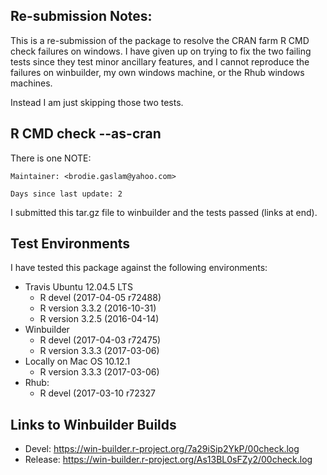 ## Re-submission Notes:

This is a re-submission of the package to resolve the
CRAN farm R CMD check failures on windows.  I have
given up on trying to fix the two failing tests since
they test minor ancillary features, and I cannot
reproduce the failures on winbuilder, my own windows
machine, or the Rhub windows machines.

Instead I am just skipping those two tests.

## R CMD check --as-cran

There is one NOTE:

    Maintainer: <brodie.gaslam@yahoo.com>

    Days since last update: 2

I submitted this tar.gz file to winbuilder and
the tests passed (links at end).

## Test Environments

I have tested this package against the following
environments:

* Travis Ubuntu 12.04.5 LTS
    * R devel (2017-04-05 r72488)
    * R version 3.3.2 (2016-10-31)
    * R version 3.2.5 (2016-04-14)
* Winbuilder
    * R devel (2017-04-03 r72475)
    * R version 3.3.3 (2017-03-06)
* Locally on Mac OS 10.12.1
    * R version 3.3.3 (2017-03-06)
* Rhub:
    * R devel (2017-03-10 r72327

## Links to Winbuilder Builds

* Devel: https://win-builder.r-project.org/7a29iSip2YkP/00check.log
* Release:  https://win-builder.r-project.org/As13BL0sFZy2/00check.log

